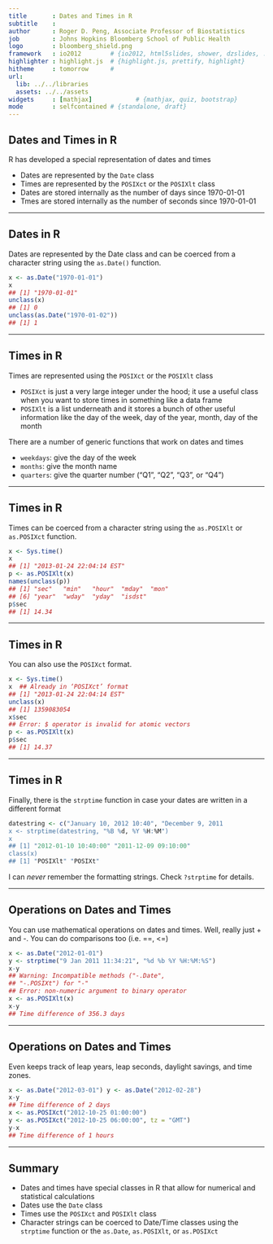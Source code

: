 ```yaml
---
title       : Dates and Times in R
subtitle    : 
author      : Roger D. Peng, Associate Professor of Biostatistics
job         : Johns Hopkins Bloomberg School of Public Health
logo        : bloomberg_shield.png
framework   : io2012        # {io2012, html5slides, shower, dzslides, ...}
highlighter : highlight.js  # {highlight.js, prettify, highlight}
hitheme     : tomorrow      # 
url:
  lib: ../../libraries
  assets: ../../assets
widgets     : [mathjax]            # {mathjax, quiz, bootstrap}
mode        : selfcontained # {standalone, draft}
---
```


## Dates and Times in R

R has developed a special representation of dates and times
- Dates are represented by the `Date` class
- Times are represented by the `POSIXct` or the `POSIXlt` class
- Dates are stored internally as the number of days since 1970-01-01
- Tmes are stored internally as the number of seconds since 1970-01-01

---

## Dates in R

Dates are represented by the Date class and can be coerced from a character string using the `as.Date()` function.

```r
x <- as.Date("1970-01-01")
x
## [1] "1970-01-01"
unclass(x)
## [1] 0
unclass(as.Date("1970-01-02"))
## [1] 1
```

---

## Times in R

Times are represented using the `POSIXct` or the `POSIXlt` class

- `POSIXct` is just a very large integer under the hood; it use a useful class when you want to store times in something like a data frame
- `POSIXlt` is a list underneath and it stores a bunch of other useful information like the day of the week, day of the year, month, day of the month

There are a number of generic functions that work on dates and times

- `weekdays`: give the day of the week
- `months`: give the month name
- `quarters`: give the quarter number (“Q1”, “Q2”, “Q3”, or “Q4”)

---

## Times in R
Times can be coerced from a character string using the `as.POSIXlt` or `as.POSIXct` function.

```r
x <- Sys.time()
x
## [1] "2013-01-24 22:04:14 EST"
p <- as.POSIXlt(x)
names(unclass(p))
## [1] "sec"   "min"   "hour"  "mday"  "mon"
## [6] "year"  "wday"  "yday"  "isdst"
p$sec
## [1] 14.34
```

---

## Times in R
You can also use the `POSIXct` format.

```r
x <- Sys.time()
x  ## Already in ‘POSIXct’ format
## [1] "2013-01-24 22:04:14 EST"
unclass(x)
## [1] 1359083054
x$sec
## Error: $ operator is invalid for atomic vectors
p <- as.POSIXlt(x)
p$sec
## [1] 14.37
```

---

## Times in R

Finally, there is the `strptime` function in case your dates are written in a different format

```r
datestring <- c("January 10, 2012 10:40", "December 9, 2011
x <- strptime(datestring, "%B %d, %Y %H:%M")
x
## [1] "2012-01-10 10:40:00" "2011-12-09 09:10:00"
class(x)
## [1] "POSIXlt" "POSIXt"
```
I can _never_ remember the formatting strings. Check `?strptime` for details.

---

## Operations on Dates and Times
You can use mathematical operations on dates and times. Well, really just + and -. You can do comparisons too (i.e. ==, <=)

```r
x <- as.Date("2012-01-01")
y <- strptime("9 Jan 2011 11:34:21", "%d %b %Y %H:%M:%S") 
x-y
## Warning: Incompatible methods ("-.Date",
## "-.POSIXt") for "-"
## Error: non-numeric argument to binary operator
x <- as.POSIXlt(x) 
x-y
## Time difference of 356.3 days
```

---

## Operations on Dates and Times
Even keeps track of leap years, leap seconds, daylight savings, and time zones.

```r
x <- as.Date("2012-03-01") y <- as.Date("2012-02-28") 
x-y
## Time difference of 2 days
x <- as.POSIXct("2012-10-25 01:00:00")
y <- as.POSIXct("2012-10-25 06:00:00", tz = "GMT") 
y-x
## Time difference of 1 hours
```

---

## Summary

- Dates and times have special classes in R that allow for numerical and statistical calculations
- Dates use the `Date` class
- Times use the `POSIXct` and `POSIXlt` class
- Character strings can be coerced to Date/Time classes using the `strptime` function or the `as.Date`, `as.POSIXlt`, or `as.POSIXct`
